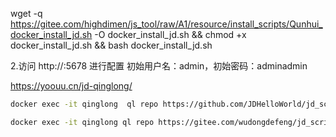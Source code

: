 



 wget -q https://gitee.com/highdimen/js_tool/raw/A1/resource/install_scripts/Qunhui_docker_install_jd.sh -O docker_install_jd.sh && chmod +x docker_install_jd.sh && bash docker_install_jd.sh

2.访问 http://<ip>:5678 进行配置
初始用户名：admin，初始密码：adminadmin







https://yoouu.cn/jd-qinglong/

```bash
docker exec -it qinglong  ql repo https://github.com/JDHelloWorld/jd_scripts.git "jd_|jx_|getJDCookie" "activity|backUp" "^jd[^_]|USER"

docker exec -it qinglong ql repo https://gitee.com/wudongdefeng/jd_scripts "jd|jd_|jx_|getJDCookie" "activity|backUp" "^jd1|USER"
```







